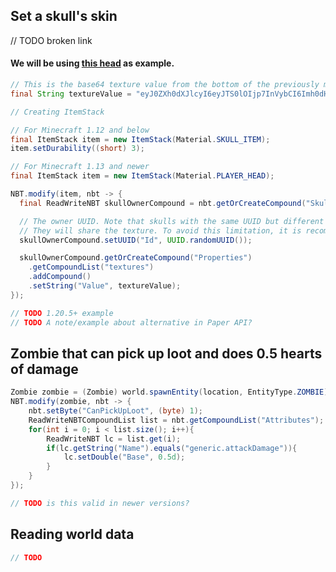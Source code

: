 ## Set a skull's skin

// TODO broken link

#### We will be using [this head](https://minecraft-heads.com/custom-heads/food%20&%20drinks/28194-cup-of-soda) as example.

```java
// This is the base64 texture value from the bottom of the previously mentioned website.
final String textureValue = "eyJ0ZXh0dXJlcyI6eyJTS0lOIjp7InVybCI6Imh0dHA6Ly90ZXh0dXJlcy5taW5lY3JhZnQubmV0L3RleHR1cmUvYTQyY2M5MjAzYzkwYjg5YmRhYzFkZjI4NDE2NzI2NmI5NTNkZmViZjNjNDY5MGE3Y2QwYjE1NzkxYTYyZTU4MiJ9fX0=";

// Creating ItemStack

// For Minecraft 1.12 and below
final ItemStack item = new ItemStack(Material.SKULL_ITEM);
item.setDurability((short) 3);

// For Minecraft 1.13 and newer
final ItemStack item = new ItemStack(Material.PLAYER_HEAD);

NBT.modify(item, nbt -> {
  final ReadWriteNBT skullOwnerCompound = nbt.getOrCreateCompound("SkullOwner");

  // The owner UUID. Note that skulls with the same UUID but different textures will misbehave and only one texture will load.
  // They will share the texture. To avoid this limitation, it is recommended to use a random UUID.
  skullOwnerCompound.setUUID("Id", UUID.randomUUID());

  skullOwnerCompound.getOrCreateCompound("Properties")
    .getCompoundList("textures")
    .addCompound()
    .setString("Value", textureValue);
});

// TODO 1.20.5+ example
// TODO A note/example about alternative in Paper API?
```

## Zombie that can pick up loot and does 0.5 hearts of damage

```java
Zombie zombie = (Zombie) world.spawnEntity(location, EntityType.ZOMBIE);
NBT.modify(zombie, nbt -> {
    nbt.setByte("CanPickUpLoot", (byte) 1);
    ReadWriteNBTCompoundList list = nbt.getCompoundList("Attributes");
    for(int i = 0; i < list.size(); i++){
        ReadWriteNBT lc = list.get(i);
        if(lc.getString("Name").equals("generic.attackDamage")){
            lc.setDouble("Base", 0.5d);
        }
    }
});

// TODO is this valid in newer versions?
```

## Reading world data

```java
// TODO
```

